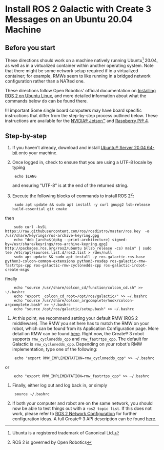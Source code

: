 # Install ROS 2 Galactic with Create 3 Messages on an Ubuntu 20.04 Machine

## Before you start
These directions should work on a machine natively running Ubuntu[^1] 20.04, as well as in a virtualized container within another operating system.
Note that there might be some network setup required if in a virtualized container; for example, RMWs seem to like running in a bridged network configuration rather than a NATted one.

These directions follow Open Robotics' official documentation on [Installing ROS 2 on Ubuntu Linux](https://docs.ros.org/en/galactic/Installation/Ubuntu-Install-Debians.html), and more detailed information about what the commands below do can be found there.

!!! important
    Some single board computers may have board specific instructions that differ from the step-by-step process outlined below. 
    These instructions are available for the [NVIDIA® Jetson™](../jetson) and [Raspberry Pi® 4](../pi4galactic).

## Step-by-step

1. If you haven't already, download and install [Ubuntu® Server 20.04 64-bit](https://releases.ubuntu.com/20.04/ubuntu-20.04.4-live-server-amd64.iso) onto your machine.

1. Once logged in, check to ensure that you are using a UTF-8 locale by typing

        echo $LANG
   and ensuring "UTF-8" is at the end of the returned string.

1. Execute the following blocks of commands to install ROS 2[^2]:

        sudo apt update && sudo apt install -y curl gnupg2 lsb-release build-essential git cmake
then

        sudo curl -ksSL https://raw.githubusercontent.com/ros/rosdistro/master/ros.key  -o /usr/share/keyrings/ros-archive-keyring.gpg
        echo "deb [arch=$(dpkg --print-architecture) signed-by=/usr/share/keyrings/ros-archive-keyring.gpg] http://packages.ros.org/ros2/ubuntu $(lsb_release -cs) main" | sudo tee /etc/apt/sources.list.d/ros2.list > /dev/null
        sudo apt update && sudo apt install -y ros-galactic-ros-base python3-colcon-common-extensions python3-rosdep ros-galactic-rmw-fastrtps-cpp ros-galactic-rmw-cyclonedds-cpp ros-galactic-irobot-create-msgs
finally

        echo "source /usr/share/colcon_cd/function/colcon_cd.sh" >> ~/.bashrc
        echo "export _colcon_cd_root=/opt/ros/galactic/" >> ~/.bashrc
        echo "source /usr/share/colcon_argcomplete/hook/colcon-argcomplete.bash" >> ~/.bashrc
        echo "source /opt/ros/galactic/setup.bash" >> ~/.bashrc

1. At this point, we recommend setting your default RMW (ROS 2 middleware). The RMW you set here has to match the RMW on your robot, which can be found from its Application Configuration page. More detail on RMW can be found [here](../xml-config). Right now, the Create® 3 robot supports `rmw_cyclonedds_cpp` and `rmw_fastrtps_cpp`. The default for Galactic is `rmw_cyclonedds_cpp`. Depending on your robot's RMW implementation, type one of the following:

        echo "export RMW_IMPLEMENTATION=rmw_cyclonedds_cpp" >> ~/.bashrc
or

        echo "export RMW_IMPLEMENTATION=rmw_fastrtps_cpp" >> ~/.bashrc

1. Finally, either log out and log back in, or simply

        source ~/.bashrc

1. If both your computer and robot are on the same network, you should now be able to test things out with a `ros2 topic list`.
If this does not work, please refer to [ROS 2 Network Configuration](../xml-config/) for further configuration ideas.
A full Create® 3 API description can be found [here](../../api/ros2).

[^1]: Ubuntu is a registered trademark of Canonical Ltd.
[^2]: ROS 2 is governed by Open Robotics
